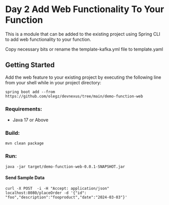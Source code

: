 # Day 2 Add Web Functionality To Your Function 

This is a module that can be added to the existing project using Spring CLI to add web functionality to your function.

Copy necessary bits or rename the template-kafka.yml file to template.yaml


## Getting Started
Add the web feature to your existing project by executing the following line from your shell while in your project directory:
```shell
spring boot add --from  https://github.com/olegz/devnexus/tree/main/demo-function-web
```

### Requirements:

* Java 17 or Above

### Build:
```
mvn clean package
```

### Run:
```
java -jar target/demo-function-web-0.0.1-SNAPSHOT.jar
```

#### Send Sample Data
```
curl -X POST  -i -H "Accept: application/json" localhost:8080/placeOrder -d '{"id": "foo","description":"fooproduct","date":"2024-03-03"}'
```